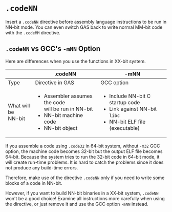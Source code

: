 # `.codeNN`
Insert a `.codeNN` directive before assembly language instructions to be run in NN-bit mode.
You can even switch GAS back to write normal MM-bit code with the `.codeMM` directive.

## `.codeNN` vs GCC's `-mNN` Option
Here are differences when you use the functions in XX-bit system.

| | .codeNN | -mNN |
|-| ------- | ---- |
| Type | Directive in GAS | GCC option |
| What will be<br>NN-bit | <ul><li>Assembler assumes the code<br>will be run in NN-bit</li><li>NN-bit machine code</li><li>NN-bit object</li></ul> | <ul><li>Include NN-bit C startup code</li><li>Link against NN-bit `libc`</li><li>NN-bit ELF file (executable)</li></ul> |

If you assemble a code using `.code32` in 64-bit system, without `-m32` GCC option, the machine code becomes 32-bit but the output ELF file becomes 64-bit. Because the system tries to run the 32-bit code in 64-bit mode, it will create run-time problems. It is hard to catch the problems since it does not produce any build-time errors.

Therefore, make use of the directive `.codeNN` only if you need to write some blocks of a code in NN-bit.

However, if you want to build NN-bit binaries in a XX-bit system, `.codeNN` won't be a good choice! Examine all instructions more carefully when using the directive, or just remove it and use the GCC option `-mNN` instead.
